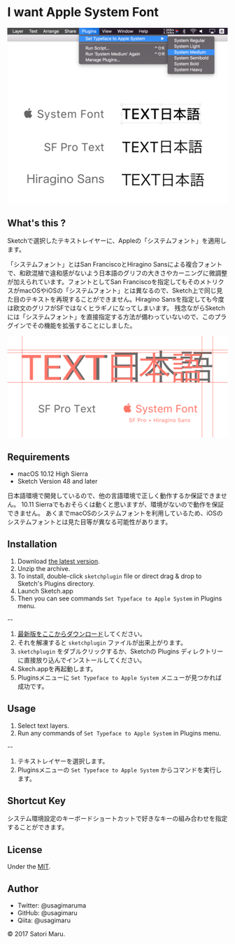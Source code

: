 # I want Apple System Font

<img src="screenshot_ui.png" width=718>

## What's this ?

Sketchで選択したテキストレイヤーに、Appleの「システムフォント」を適用します。

「システムフォント」とはSan FranciscoとHiragino Sansによる複合フォントで、和欧混植で違和感がないよう日本語のグリフの大きさやカーニングに微調整が加えられています。フォントとしてSan Franciscoを指定してもそのメトリクスがmacOSやiOSの「システムフォント」とは異なるので、Sketch上で同じ見た目のテキストを再現することができません。Hiragino Sansを指定しても今度は欧文のグリフがSFではなくヒラギノになってしまいます。
残念ながらSketchには「システムフォント」を直接指定する方法が備わっていないので、このプラグインでその機能を拡張することにしました。

<img src="screenshot_rectangles.png" width=964>


## Requirements

- macOS 10.12 High Sierra
- Sketch Version 48 and later

日本語環境で開発しているので、他の言語環境で正しく動作するか保証できません。
10.11 Sierraでもおそらくは動くと思いますが、環境がないので動作を保証できません。
あくまでmacOSのシステムフォントを利用しているため、iOSのシステムフォントとは見た目等が異なる可能性があります。

## Installation

1. Download [the latest version](https://github.com/usagimaru/Sketch-AppleSystemFont-Plugin/releases/latest).
2. Unzip the archive.
3. To install, double-click `sketchplugin` file or direct drag & drop to Sketch's Plugins directory.
4. Launch Sketch.app
5. Then you can see commands `Set Typeface to Apple System` in Plugins menu.

--

1. [最新版をここからダウンロード](https://github.com/usagimaru/Sketch-AppleSystemFont-Plugin/releases/latest)してください。
2. それを解凍すると `sketchplugin` ファイルが出来上がります。
3. `sketchplugin` をダブルクリックするか、Sketchの Plugins ディレクトリーに直接放り込んでインストールしてください。
4. Skech.appを再起動します。
5. Pluginsメニューに `Set Typeface to Apple System` メニューが見つかれば成功です。

## Usage

1. Select text layers.
2. Run any commands of `Set Typeface to Apple System` in Plugins menu.

--

1. テキストレイヤーを選択します。
2. Pluginsメニューの `Set Typeface to Apple System` からコマンドを実行します。

## Shortcut Key

システム環境設定のキーボードショートカットで好きなキーの組み合わせを指定することができます。

## License

Under the [MIT](LICENSE).

## Author

- Twitter: @usagimaruma
- GitHub: @usagimaru
- Qiita: @usagimaru

© 2017 Satori Maru.
